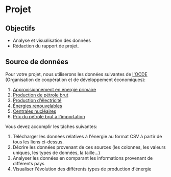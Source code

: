# Projet

## Objectifs
- Analyse et visualisation des données
- Rédaction du rapport de projet.
## Source de données

Pour votre projet, nous utiliserons les données suivantes de [l'OCDE](https://data.oecd.org/fr/energie.htm) (Organisation de coopération et de développement économiques):

1. [Approvisionnement en énergie primaire](https://data.oecd.org/fr/energy/approvisionnement-en-energie-primaire.htm)
2. [Production de pétrole brut](https://data.oecd.org/fr/energy/production-de-petrole-brut.htm)
3. [Production d’électricité](https://data.oecd.org/fr/energy/production-d-electricite.htm#indicator-chart)
4. [Énergies renouvelables](https://data.oecd.org/fr/energy/energies-renouvelables.htm#indicator-chart)
5. [Centrales nucléaires](https://data.oecd.org/fr/energy/centrales-nucleaires.htm)
6. [Prix du pétrole brut à l'importation](https://data.oecd.org/fr/energy/prix-du-petrole-brut-a-l-importation.htm#indicator-chart)

Vous devez accomplir les tâches suivantes:
1. Télécharger les données relatives à l'énergie au format CSV à partir de tous les liens ci-dessus.
2. Décrire les données provenant de ces sources (les colonnes, les valeurs uniques, les types de données, la taille...)
3. Analyser les données en comparant les informations provenant de différents pays
4. Visualiser l'évolution des différents types de production d'énergie
